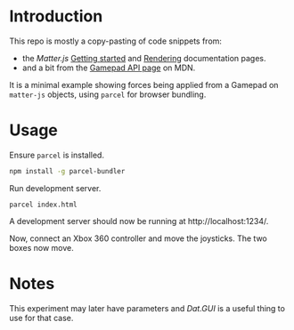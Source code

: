 
# Introduction

This repo is mostly a copy-pasting of code snippets from:
- the _Matter.js_ [Getting started](https://github.com/liabru/matter-js/wiki/Getting-started) and [Rendering](https://github.com/liabru/matter-js/wiki/Rendering) documentation pages.
- and a bit from the [Gamepad API page](https://developer.mozilla.org/en-US/docs/Web/API/Gamepad_API/Using_the_Gamepad_API) on MDN.

It is a minimal example showing forces being applied from a Gamepad on `matter-js` objects, using `parcel` for browser bundling.

# Usage

Ensure `parcel` is installed.

```bash
npm install -g parcel-bundler
```

Run development server.

```
parcel index.html
```

A development server should now be running at http://localhost:1234/.

Now, connect an Xbox 360 controller and move the joysticks. The two boxes now move.

# Notes

This experiment may later have parameters and _Dat.GUI_ is a useful thing to use for that case.
